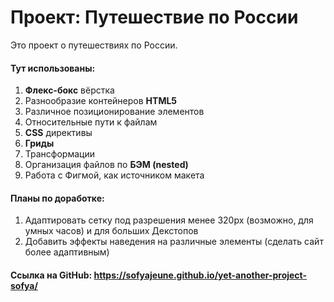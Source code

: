 # Проект: Путешествие по России

Это проект о путешествиях по России. 


#### Тут использованы:
1. **Флекс-бокс** вёрстка
2. Разнообразие контейнеров **HTML5**
3. Различное позиционирование элементов
4. Относительные пути к файлам
5. **CSS** директивы
6. **Гриды**
7. Трансформации
8. Организация файлов по **БЭМ (nested)**
9. Работа с Фигмой, как источником макета

#### Планы по доработке:
1. Адаптировать сетку под разрешения менее 320px (возможно, для умных часов) и для больших Декстопов
2. Добавить эффекты наведения на различные элементы (сделать сайт более адаптивным)

#### Ссылка на GitHub: https://sofyajeune.github.io/yet-another-project-sofya/
